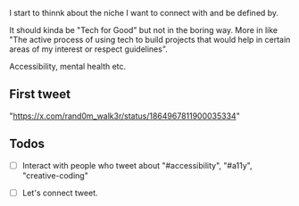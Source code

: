 I start to thinnk about the niche I want to connect with and be defined by.

It should kinda be "Tech for Good" but not in the boring way. More in like "The active process of using tech to build projects that would help in certain areas of my interest or respect guidelines".

Accessibility, mental health etc.

## First tweet


"https://x.com/rand0m_walk3r/status/1864967811900035334"

## Todos

- [ ] Interact with people who tweet about "#accessibility", "#a11y", "creative-coding"

- [ ] Let's connect tweet.




